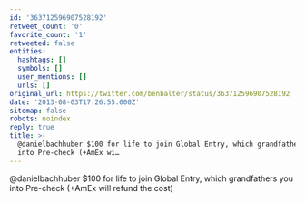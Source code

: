 ```yaml
---
id: '363712596907528192'
retweet_count: '0'
favorite_count: '1'
retweeted: false
entities:
  hashtags: []
  symbols: []
  user_mentions: []
  urls: []
original_url: https://twitter.com/benbalter/status/363712596907528192
date: '2013-08-03T17:26:55.000Z'
sitemap: false
robots: noindex
reply: true
title: >-
  @danielbachhuber $100 for life to join Global Entry, which grandfathers you
  into Pre-check (+AmEx wi…
---
```


@danielbachhuber $100 for life to join Global Entry, which grandfathers you into Pre-check (+AmEx will refund the cost)